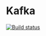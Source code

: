 # Kafka

[![Build status](https://travis-ci.org/vostoksystems/kafka.svg?branch=release)](https://travis-ci.org/vostoksystems/kafka)
